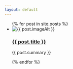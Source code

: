 ```yaml
---
layout: default
---
```


<div class="container">
  <ul class="list-unstyled card-columns vh-100 mt-5">
    {% for post in site.posts %}
      <li class="card bg-dark text-light border border-secondary">
        <img src="{{post.imagePath | prepend: site.baseurl}}" class="card-img-top" alt="{{ post.imageAlt }}">
        <div class="card-body">
        <h3 class="card-title h5"><a class="stretched-link" href="{{ post.url }}">{{ post.title }}</a></h3>
        <p>{{ post.summary }}</p>
        </div>
      </li>
    {% endfor %}
  </ul>
</div>